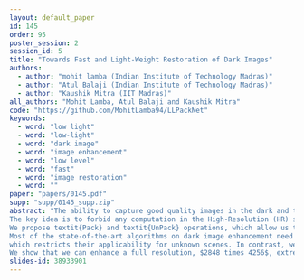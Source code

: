 ```yaml
---
layout: default_paper
id: 145
order: 95
poster_session: 2
session_id: 5
title: "Towards Fast and Light-Weight Restoration of Dark Images"
authors:
  - author: "mohit lamba (Indian Institute of Technology Madras)"
  - author: "Atul Balaji (Indian Institute of Technology Madras)"
  - author: "Kaushik Mitra (IIT Madras)"
all_authors: "Mohit Lamba, Atul Balaji and Kaushik Mitra"
code: "https://github.com/MohitLamba94/LLPackNet"
keywords:
  - word: "low light"
  - word: "low-light"
  - word: "dark image"
  - word: "image enhancement"
  - word: "low level"
  - word: "fast"
  - word: "image restoration"
  - word: ""
paper: "papers/0145.pdf"
supp: "supp/0145_supp.zip"
abstract: "The ability to capture good quality images in the dark and textit{near-zero lux} conditions has been a long-standing pursuit of the computer vision community. The seminal work by Chen etal cite{chen2018learning} has especially caused renewed interest in this area, resulting in methods that build on top of their work in a bid to improve the reconstruction. However, for practical utility and deployment of low-light enhancement algorithms on edge devices such as embedded systems, surveillance cameras, autonomous robots and smartphones, the solution must respect additional constraints such as limited GPU memory and processing power. With this in mind, we propose a deep neural network architecture that aims to strike a balance between the network latency, memory utilization, model parameters, and reconstruction quality. 
The key idea is to forbid any computation in the High-Resolution (HR) space and instead restrict most of the computations to Low-Resolution (LR) space. However, doing the bulk of computations in the LR space causes a lot of artifacts in the restored image. 
We propose textit{Pack} and textit{UnPack} operations, which allow us to effectively transit between the HR and LR spaces without incurring much artifacts in the restored image.
Most of the state-of-the-art algorithms on dark image enhancement need to pre-amplify the image before processing it. However, they generally use ground truth information to find the amplification factor even during inference,  
which restricts their applicability for unknown scenes. In contrast, we propose a simple yet effective light-weight mechanism for automatically determining the amplification factor from the input image itself.
We show that we can enhance a full resolution, $2848 times 4256$, extremely dark single-image in the ballpark of $3$ seconds even on a CPU. We achieve this with $2-7times$ fewer model parameters, $2-3times$ lower memory utilization, $5-20times$ speed up and yet maintain a competitive image reconstruction quality compared to the current state-of-the-art algorithms."
slides-id: 38933901
---
```

